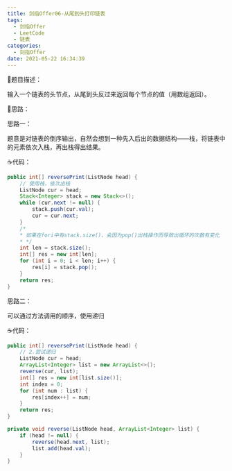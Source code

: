 ```yaml
---
title: 剑指Offer06-从尾到头打印链表
tags:
  - 剑指Offer
  - LeetCode
  - 链表
categories:
  - 剑指Offer
date: 2021-05-22 16:34:39
---
```


:page_facing_up:题目描述：

输入一个链表的头节点，从尾到头反过来返回每个节点的值（用数组返回）。

:thinking:思路：

思路一：

题意是对链表的倒序输出，自然会想到一种先入后出的数据结构——栈，将链表中的元素依次入栈，再出栈得出结果。

:coffee:代码：

```java
public int[] reversePrint(ListNode head) {
	// 使用栈，依次出栈
	ListNode cur = head;
	Stack<Integer> stack = new Stack<>();
	while (cur.next != null) {
		stack.push(cur.val);
		cur = cur.next;
	}
	/*
    * 如果在fori中有stack.size()，会因为pop()出栈操作而导致出循环的次数有变化
    * */
	int len = stack.size();
	int[] res = new int[len];
	for (int i = 0; i < len; i++) {
		res[i] = stack.pop();
	}
	return res;
}
```

思路二：

可以通过方法调用的顺序，使用递归

:coffee:代码：

```java
public int[] reversePrint(ListNode head) {
	// 2.尝试递归
	ListNode cur = head;
	ArrayList<Integer> list = new ArrayList<>();
	reverse(cur, list);
	int[] res = new int[list.size()];
	int index = 0;
	for (int num : list) {
		res[index++] = num;
	}
	return res;
}

private void reverse(ListNode head, ArrayList<Integer> list) {
	if (head != null) {
		reverse(head.next, list);
		list.add(head.val);
	}
}
```


